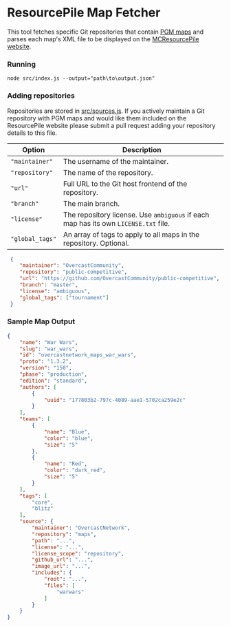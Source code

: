 ResourcePile Map Fetcher
================

This tool fetches specific Git repositories that contain [PGM maps](https://pgm.dev/) and parses each map's XML file to be displayed on the [MCResourcePile website](https://mcresourcepile.github.io/maps/pgm).

### Running

`node src/index.js --output="path\to\output.json"`

### Adding repositories

Repositories are stored in [src/sources.js](https://github.com/MCResourcePile/map-fetcher/blob/main/src/sources.js). If you actively maintain a Git repository with PGM maps and would like them included on the ResourcePile website please submit a pull request adding your repository details to this file.


| Option          | Description                                                                         |
|-----------------|-------------------------------------------------------------------------------------|
| `"maintainer"`  | The username of the maintainer.                                                     |
| `"repository"`  | The name of the repository.                                                         |
| `"url"`         | Full URL to the Git host frontend of the repository.                                |
| `"branch"`      | The main branch.                                                                    |
| `"license"`     | The repository license. Use `ambiguous` if each map has its own `LICENSE.txt` file. |
| `"global_tags"` | An array of tags to apply to all maps in the repository. Optional.                  |

```json
 {
    "maintainer": "OvercastCommunity",
    "repository": "public-competitive",
    "url": "https://github.com/OvercastCommunity/public-competitive",
    "branch": "master",
    "license": "ambiguous",
    "global_tags": ["tournament"]
 }
```

### Sample Map Output

```json
{
    "name": "War Wars",
    "slug": "war_wars",
    "id": "overcastnetwork_maps_war_wars",
    "proto": "1.3.2",
    "version": "150",
    "phase": "production",
    "edition": "standard",
    "authors": [
        {
            "uuid": "177803b2-797c-4089-aae1-5702ca259e2c"
        }
    ],
    "teams": [
        {
            "name": "Blue",
            "color": "blue",
            "size": "5"
        },
        {
            "name": "Red",
            "color": "dark_red",
            "size": "5"
        }
    ],
    "tags": [
        "core",
        "blitz"
    ],
    "source": {
        "maintainer": "OvercastNetwork",
        "repository": "maps",
        "path": "...",
        "license": "...",
        "license_scope": "repository",
        "github_url": "...",
        "image_url": "...",
        "includes": {
            "root": "...",
            "files": [
                "warwars"
            ]
        }
    }
}
```
